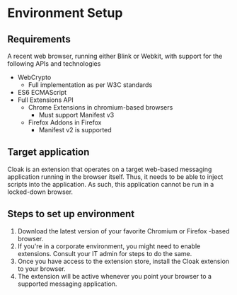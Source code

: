 # Environment Setup

## Requirements
A recent web browser, running either Blink or Webkit, with support for the following APIs and technologies

 - WebCrypto
   - Full implementation as per W3C standards
 - ES6 ECMAScript
 - Full Extensions API
   - Chrome Extensions in chromium-based browsers
     - Must support Manifest v3
   - Firefox Addons in Firefox
     - Manifest v2 is supported

## Target application

Cloak is an extension that operates on a target web-based messaging application running in the browser itself. Thus, it needs to be able to inject scripts into the application. As such, this application cannot be run in a locked-down browser.

## Steps to set up environment

1. Download the latest version of your favorite Chromium or Firefox -based browser.
2. If you're in a corporate environment, you might need to enable extensions. Consult your IT admin for steps to do the same.
3. Once you have access to the extension store, install the Cloak extension to your browser.
4. The extension will be active whenever you point your browser to a supported messaging application.


